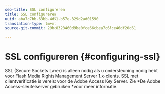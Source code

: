 ```yaml
---
seo-title: SSL configureren
title: SSL configureren
uuid: aba7c7bb-63bb-4d51-b57e-329d2ad01590
translation-type: tm+mt
source-git-commit: 29bc8323460d9be0fce66cbea7c6fce46df20d61

---
```



# SSL configureren {#configuring-ssl}

SSL (Secure Sockets Layer) is alleen nodig als u ondersteuning nodig hebt voor Flash Media Rights Management Server 1.x-clients. SSL met clientverificatie is vereist voor de Adobe Access Key Server. Zie *De Adobe Access-sleutelserver gebruiken *voor meer informatie.
